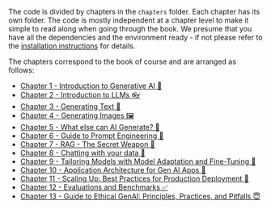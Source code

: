 The code is divided by chapters in the `chapters` folder. Each chapter has its own folder. The code is mostly independent at a chapter level to make it simple to read along when going through the book. We presume that you have all the dependencies and the environment ready - if not please refer to the [installation instructions](docs/installation.md) for details.

The chapters correspond to the book of course and are arranged as follows:

- [Chapter 1 - Introduction to Generative AI 💾](ch01)
- [Chapter 2 - Introduction to LLMs 👓](ch02)
- [Chapter 3 - Generating Text 📝](ch03)
- [Chapter 4 - Generating Images 🖼️](ch04)
- [Chapter 5 - What else can AI Generate? 🤔](ch05)
- [Chapter 6 - Guide to Prompt Engineering 💬](ch06)
- [Chapter 7 - RAG - The Secret Weapon 🤫](ch07)
- [Chapter 8 - Chatting with your data 💬](ch08)
- [Chapter 9 - Tailoring Models with Model Adaptation and Fine-Tuning 🔌](ch09)
- [Chapter 10 - Application Architecture for Gen AI Apps 👏](ch10)
- [Chapter 11 - Scaling Up: Best Practices for Production Deployment 💽](ch11)
- [Chapter 12 - Evaluations and Benchmarks ✅](ch12)
- [Chapter 13 - Guide to Ethical GenAI: Principles, Practices, and Pitfalls 😇](ch13)
